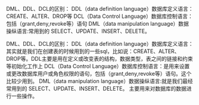 DML、DDL、DCL的区别：
DDL（data definition language）数据库定义语言：CREATE、ALTER、DROP等
DCL（Data Control Language）数据库控制语言：包括（grant,deny,revoke等）语句
DML（data manipulation language）数据操纵语言:常用到的 SELECT、UPDATE、INSERT、DELETE。




DML、DDL、DCL的区别：
DDL（data definition language）数据库定义语言：其实就是我们在创建表的时候用到的一些sql，比如说：CREATE、ALTER、DROP等。DDL主要是用在定义或改变表的结构，数据类型，表之间的链接和约束等初始化工作上
DCL（Data Control Language）数据库控制语言：是用来设置或更改数据库用户或角色权限的语句，包括（grant,deny,revoke等）语句。这个比较少用到。
DML（data manipulation language）数据操纵语言:就是我们最经常用到的 SELECT、UPDATE、INSERT、DELETE。 主要用来对数据库的数据进行一些操作。





